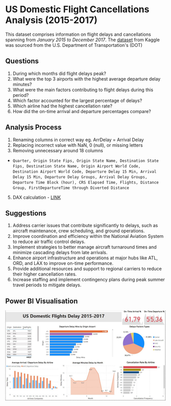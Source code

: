 # US Domestic Flight Cancellations Analysis (2015-2017)
This dataset comprises information on flight delays and cancellations spanning from *January 2015 to December 2017*. The [dataset](https://www.kaggle.com/datasets/gabrielluizone/us-domestic-flights-delay-prediction-2013-2018) from Kaggle was sourced from the U.S. Department of Transportation's (DOT)

## Questions
1. During which months did flight delays peak?
2. What were the top 3 airports with the highest average departure delay minutes?
3. What were the main factors contributing to flight delays during this period?
4. Which factor accounted for the largest percentage of delays?
5. Which airline had the highest cancellation rate?
6. How did the on-time arrival and departure percentages compare?

## Analysis Process
1. Renaming columns in correct way eg. ArrDelay = Arrival Delay
3. Replacing incorrect value with NaN, 0 (null), or missing letters
4. Removing unnecessary around 18 columns
  - `Quarter, Origin State Fips, Origin State Name, Destination State Fips, Destination State Name, Origin Airport World Code, Destination Airport World Code, Departure Delay 15 Min, Arrival Delay 15 Min, Departure Delay Groups, Arrival Delay Groups, Departure Time Block (hour), CRS Elapsed Time, Flights, Distance Group, FirstDepartureTime through Diverted Distance `
5. DAX calculation - [LINK](https://github.com/zukui1984/Airline_Delay_2015_2017/blob/master/query.sql)

## Suggestions
1. Address carrier issues that contribute significantly to delays, such as aircraft maintenance, crew scheduling, and ground operations.
2. Improve coordination and efficiency within the National Aviation System to reduce air traffic control delays.
3. Implement strategies to better manage aircraft turnaround times and minimize cascading delays from late arrivals.
4. Enhance airport infrastructure and operations at major hubs like ATL, ORD, and LAX to improve on-time performance.
5. Provide additional resources and support to regional carriers to reduce their higher cancellation rates.
6. Increase staffing and implement contingency plans during peak summer travel periods to mitigate delays.


## Power BI Visualisation
![Image](https://github.com/zukui1984/Airline_Delay_2015_2017/blob/master/images/power-bi-full.JPG)

